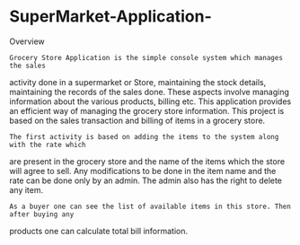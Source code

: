 # SuperMarket-Application-

Overview


    Grocery Store Application is the simple console system which manages the sales
activity done in a supermarket or Store, maintaining the stock details, maintaining the
records of the sales done. These aspects involve managing information about the
various products, billing etc. This application provides an efficient way of managing the
grocery store information. This project is based on the sales transaction and billing of
items in a grocery store.

    The first activity is based on adding the items to the system along with the rate which
are present in the grocery store and the name of the items which the store will agree to
sell. Any modifications to be done in the item name and the rate can be done only by an
admin. The admin also has the right to delete any item.

    As a buyer one can see the list of available items in this store. Then after buying any
products one can calculate total bill information. 
